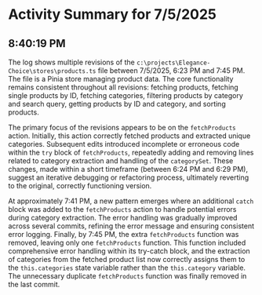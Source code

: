 # Activity Summary for 7/5/2025

## 8:40:19 PM
The log shows multiple revisions of the `c:\projects\Elegance-Choice\stores\products.ts` file between 7/5/2025, 6:23 PM and 7:45 PM.  The file is a Pinia store managing product data.  The core functionality remains consistent throughout all revisions: fetching products, fetching single products by ID, fetching categories, filtering products by category and search query, getting products by ID and category, and sorting products.

The primary focus of the revisions appears to be on the `fetchProducts` action. Initially, this action correctly fetched products and extracted unique categories. Subsequent edits introduced incomplete or erroneous code within the `try` block of `fetchProducts`, repeatedly adding and removing lines related to category extraction and handling of the `categorySet`.  These changes, made within a short timeframe (between 6:24 PM and 6:29 PM), suggest an iterative debugging or refactoring process, ultimately reverting to the original, correctly functioning version.

At approximately 7:41 PM, a new pattern emerges where an additional `catch` block was added to the `fetchProducts` action to handle potential errors during category extraction.  The error handling was gradually improved across several commits, refining the error message and ensuring consistent error logging. Finally, by 7:45 PM, the extra `fetchProducts` function was removed, leaving only one `fetchProducts` function.  This function included comprehensive error handling within its try-catch block, and the extraction of categories from the fetched product list now correctly assigns them to the `this.categories` state variable rather than the `this.category` variable.  The unnecessary duplicate `fetchProducts` function was finally removed in the last commit.

